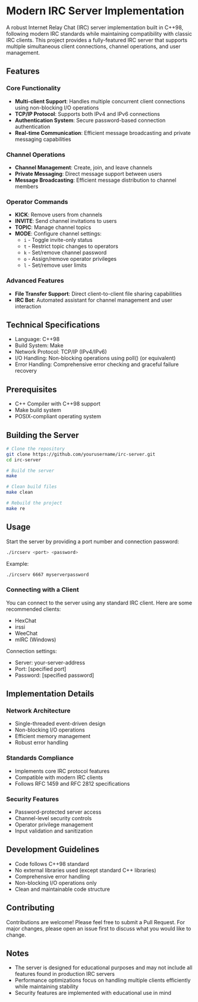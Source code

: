 # Modern IRC Server Implementation

A robust Internet Relay Chat (IRC) server implementation built in C++98, following modern IRC standards while maintaining compatibility with classic IRC clients. This project provides a fully-featured IRC server that supports multiple simultaneous client connections, channel operations, and user management.

## Features

### Core Functionality
- **Multi-client Support**: Handles multiple concurrent client connections using non-blocking I/O operations
- **TCP/IP Protocol**: Supports both IPv4 and IPv6 connections
- **Authentication System**: Secure password-based connection authentication
- **Real-time Communication**: Efficient message broadcasting and private messaging capabilities

### Channel Operations
- **Channel Management**: Create, join, and leave channels
- **Private Messaging**: Direct message support between users
- **Message Broadcasting**: Efficient message distribution to channel members

### Operator Commands
- **KICK**: Remove users from channels
- **INVITE**: Send channel invitations to users
- **TOPIC**: Manage channel topics
- **MODE**: Configure channel settings:
  - `i` - Toggle invite-only status
  - `t` - Restrict topic changes to operators
  - `k` - Set/remove channel password
  - `o` - Assign/remove operator privileges
  - `l` - Set/remove user limits

### Advanced Features
- **File Transfer Support**: Direct client-to-client file sharing capabilities
- **IRC Bot**: Automated assistant for channel management and user interaction

## Technical Specifications

- Language: C++98
- Build System: Make
- Network Protocol: TCP/IP (IPv4/IPv6)
- I/O Handling: Non-blocking operations using poll() (or equivalent)
- Error Handling: Comprehensive error checking and graceful failure recovery

## Prerequisites

- C++ Compiler with C++98 support
- Make build system
- POSIX-compliant operating system

## Building the Server

```bash
# Clone the repository
git clone https://github.com/yourusername/irc-server.git
cd irc-server

# Build the server
make

# Clean build files
make clean

# Rebuild the project
make re
```

## Usage

Start the server by providing a port number and connection password:

```bash
./ircserv <port> <password>
```

Example:
```bash
./ircserv 6667 myserverpassword
```

### Connecting with a Client

You can connect to the server using any standard IRC client. Here are some recommended clients:

- HexChat
- irssi
- WeeChat
- mIRC (Windows)

Connection settings:
- Server: your-server-address
- Port: [specified port]
- Password: [specified password]

## Implementation Details

### Network Architecture
- Single-threaded event-driven design
- Non-blocking I/O operations
- Efficient memory management
- Robust error handling

### Standards Compliance
- Implements core IRC protocol features
- Compatible with modern IRC clients
- Follows RFC 1459 and RFC 2812 specifications

### Security Features
- Password-protected server access
- Channel-level security controls
- Operator privilege management
- Input validation and sanitization

## Development Guidelines

- Code follows C++98 standard
- No external libraries used (except standard C++ libraries)
- Comprehensive error handling
- Non-blocking I/O operations only
- Clean and maintainable code structure

## Contributing

Contributions are welcome! Please feel free to submit a Pull Request. For major changes, please open an issue first to discuss what you would like to change.

## Notes

- The server is designed for educational purposes and may not include all features found in production IRC servers
- Performance optimizations focus on handling multiple clients efficiently while maintaining stability
- Security features are implemented with educational use in mind
